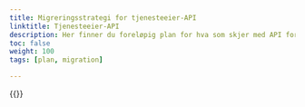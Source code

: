 ```yaml
---
title: Migreringsstrategi for tjenesteeier-API
linktitle: Tjenesteeier-API
description: Her finner du foreløpig plan for hva som skjer med API for Tjenesteeiere i overgangen mellom Altinn 2 og Altinn 3. Planen vil bli endret underveis. 
toc: false
weight: 100
tags: [plan, migration]

---
```


{{<children />}}